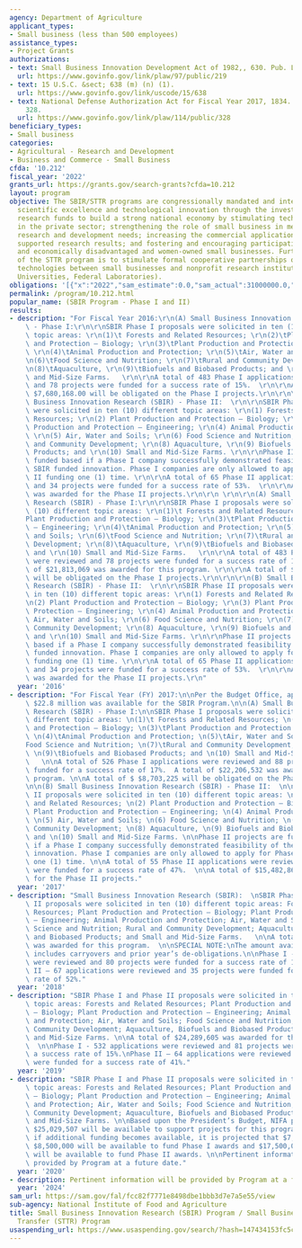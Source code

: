 ```yaml
---
agency: Department of Agriculture
applicant_types:
- Small business (less than 500 employees)
assistance_types:
- Project Grants
authorizations:
- text: Small Business Innovation Development Act of 1982,, 630. Pub. L. 97, 219.
  url: https://www.govinfo.gov/link/plaw/97/public/219
- text: 15 U.S.C. &sect; 638 (m) (n) (1).
  url: https://www.govinfo.gov/link/uscode/15/638
- text: National Defense Authorization Act for Fiscal Year 2017, 1834. Pub. L. 114,
    328.
  url: https://www.govinfo.gov/link/plaw/114/public/328
beneficiary_types:
- Small business
categories:
- Agricultural - Research and Development
- Business and Commerce - Small Business
cfda: '10.212'
fiscal_year: '2022'
grants_url: https://grants.gov/search-grants?cfda=10.212
layout: program
objective: The SBIR/STTR programs are congressionally mandated and intended to support
  scientific excellence and technological innovation through the investment of federal
  research funds to build a strong national economy by stimulating technological innovation
  in the private sector; strengthening the role of small business in meeting federal
  research and development needs; increasing the commercial application of federally
  supported research results; and fostering and encouraging participation by socially
  and economically disadvantaged and women-owned small businesses. Further, the objective
  of the STTR program is to stimulate formal cooperative partnerships of ideas and
  technologies between small businesses and nonprofit research institutions (e.g.,
  Universities, Federal Laboratories).
obligations: '[{"x":"2022","sam_estimate":0.0,"sam_actual":31000000.0,"usa_spending_actual":33690717.98},{"x":"2023","sam_estimate":33760460.0,"sam_actual":0.0,"usa_spending_actual":41909401.79},{"x":"2024","sam_estimate":34372036.0,"sam_actual":0.0,"usa_spending_actual":40178744.57}]'
permalink: /program/10.212.html
popular_name: (SBIR Program - Phase I and II)
results:
- description: "For Fiscal Year 2016:\r\n(A) Small Business Innovation Research (SBIR)\
    \ - Phase I:\r\n\r\nSBIR Phase I proposals were solicited in ten (10) different\
    \ topic areas: \r\n(1)\t Forests and Related Resources; \r\n(2)\tPlant Production\
    \ and Protection – Biology; \r\n(3)\tPlant Production and Protection – Engineering;\
    \ \r\n(4)\tAnimal Production and Protection; \r\n(5)\tAir, Water and Soils; \r\
    \n(6)\tFood Science and Nutrition; \r\n(7)\tRural and Community Development; \r\
    \n(8)\tAquaculture, \r\n(9)\tBiofuels and Biobased Products; and \r\n(10)\tSmall\
    \ and Mid-Size Farms.   \r\n\r\nA total of 483 Phase I applications were reviewed\
    \ and 78 projects were funded for a success rate of 15%.  \r\n\r\nA total of $\
    \ $7,680,168.00 will be obligated on the Phase I projects.\r\n\r\n\r\n(B) Small\
    \ Business Innovation Research (SBIR) - Phase II:  \r\n\r\nSBIR Phase II proposals\
    \ were solicited in ten (10) different topic areas: \r\n(1) Forests and Related\
    \ Resources; \r\n(2) Plant Production and Protection – Biology; \r\n(3) Plant\
    \ Production and Protection – Engineering; \r\n(4) Animal Production and Protection;\
    \ \r\n(5) Air, Water and Soils; \r\n(6) Food Science and Nutrition; \r\n(7) Rural\
    \ and Community Development; \r\n(8) Aquaculture, \r\n(9) Biofuels and Biobased\
    \ Products; and \r\n(10) Small and Mid-Size Farms. \r\n\r\nPhase II projects are\
    \ funded based if a Phase I company successfully demonstrated feasibility of the\
    \ SBIR funded innovation. Phase I companies are only allowed to apply for Phase\
    \ II funding one (1) time. \r\n\r\nA total of 65 Phase II applications were reviewed\
    \ and 34 projects were funded for a success rate of 53%.  \r\n\r\nA total of $19,679,276.00\
    \ was awarded for the Phase II projects.\r\n\r\n \r\n\r\n(A) Small Business Innovation\
    \ Research (SBIR) - Phase I:\r\n\r\nSBIR Phase I proposals were solicited in ten\
    \ (10) different topic areas: \r\n(1)\t Forests and Related Resources; \r\n(2)\t\
    Plant Production and Protection – Biology; \r\n(3)\tPlant Production and Protection\
    \ – Engineering; \r\n(4)\tAnimal Production and Protection; \r\n(5)\tAir, Water\
    \ and Soils; \r\n(6)\tFood Science and Nutrition; \r\n(7)\tRural and Community\
    \ Development; \r\n(8)\tAquaculture, \r\n(9)\tBiofuels and Biobased Products;\
    \ and \r\n(10) Small and Mid-Size Farms.   \r\n\r\nA total of 483 Phase I applications\
    \ were reviewed and 78 projects were funded for a success rate of 15%.  A total\
    \ of $21,813,069 was awarded for this program. \r\n\r\nA total of $ $7,680,168\
    \ will be obligated on the Phase I projects.\r\n\r\n\r\n(B) Small Business Innovation\
    \ Research (SBIR) - Phase II:  \r\n\r\nSBIR Phase II proposals were solicited\
    \ in ten (10) different topic areas: \r\n(1) Forests and Related Resources; \r\
    \n(2) Plant Production and Protection – Biology; \r\n(3) Plant Production and\
    \ Protection – Engineering; \r\n(4) Animal Production and Protection; \r\n(5)\
    \ Air, Water and Soils; \r\n(6) Food Science and Nutrition; \r\n(7) Rural and\
    \ Community Development; \r\n(8) Aquaculture, \r\n(9) Biofuels and Biobased Products;\
    \ and \r\n(10) Small and Mid-Size Farms. \r\n\r\nPhase II projects are funded\
    \ based if a Phase I company successfully demonstrated feasibility of the SBIR\
    \ funded innovation. Phase I companies are only allowed to apply for Phase II\
    \ funding one (1) time. \r\n\r\nA total of 65 Phase II applications were reviewed\
    \ and 34 projects were funded for a success rate of 53%.  \r\n\r\nA total of $19,679,276\
    \ was awarded for the Phase II projects.\r\n"
  year: '2016'
- description: "For Fiscal Year (FY) 2017:\n\nPer the Budget Office, approximately\
    \ $22.8 million was available for the SBIR Program.\n\n(A) Small Business Innovation\
    \ Research (SBIR) - Phase I:\n\nSBIR Phase I proposals were solicited in ten (10)\
    \ different topic areas: \n(1)\t Forests and Related Resources; \n(2)\tPlant Production\
    \ and Protection – Biology; \n(3)\tPlant Production and Protection – Engineering;\
    \ \n(4)\tAnimal Production and Protection; \n(5)\tAir, Water and Soils; \n(6)\t\
    Food Science and Nutrition; \n(7)\tRural and Community Development; \n(8)\tAquaculture,\
    \ \n(9)\tBiofuels and Biobased Products; and \n(10) Small and Mid-Size Farms.\
    \   \n\nA total of 526 Phase I applications were reviewed and 88 projects were\
    \ funded for a success rate of 17%.  A total of $22,206,532 was awarded for this\
    \ program. \n\nA total of $ $8,703,225 will be obligated on the Phase I projects.\n\
    \n\n(B) Small Business Innovation Research (SBIR) - Phase II:  \n\nSBIR Phase\
    \ II proposals were solicited in ten (10) different topic areas: \n(1) Forests\
    \ and Related Resources; \n(2) Plant Production and Protection – Biology; \n(3)\
    \ Plant Production and Protection – Engineering; \n(4) Animal Production and Protection;\
    \ \n(5) Air, Water and Soils; \n(6) Food Science and Nutrition; \n(7) Rural and\
    \ Community Development; \n(8) Aquaculture, \n(9) Biofuels and Biobased Products;\
    \ and \n(10) Small and Mid-Size Farms. \n\nPhase II projects are funded based\
    \ if a Phase I company successfully demonstrated feasibility of the SBIR funded\
    \ innovation. Phase I companies are only allowed to apply for Phase II funding\
    \ one (1) time. \n\nA total of 55 Phase II applications were reviewed and 26 projects\
    \ were funded for a success rate of 47%.  \n\nA total of $15,482,865 was awarded\
    \ for the Phase II projects."
  year: '2017'
- description: "Small Business Innovation Research (SBIR):  \nSBIR Phase I and Phase\
    \ II proposals were solicited in ten (10) different topic areas: Forests and Related\
    \ Resources; Plant Production and Protection – Biology; Plant Production and Protection\
    \ – Engineering; Animal Production and Protection; Air, Water and Soils; Food\
    \ Science and Nutrition; Rural and Community Development; Aquaculture, Biofuels\
    \ and Biobased Products; and Small and Mid-Size Farms.   \n\nA total of $28,525,406\
    \ was awarded for this program.  \n\nSPECIAL NOTE:\nThe amount available for awards\
    \ includes carryovers and prior year’s de-obligations.\n\nPhase I - 533 applications\
    \ were reviewed and 80 projects were funded for a success rate of 15%.\nPhase\
    \ II – 67 applications were reviewed and 35 projects were funded for a success\
    \ rate of 52%."
  year: '2018'
- description: "SBIR Phase I and Phase II proposals were solicited in ten (10) different\
    \ topic areas: Forests and Related Resources; Plant Production and Protection\
    \ – Biology; Plant Production and Protection – Engineering; Animal Production\
    \ and Protection; Air, Water and Soils; Food Science and Nutrition; Rural and\
    \ Community Development; Aquaculture, Biofuels and Biobased Products; and Small\
    \ and Mid-Size Farms. \n\nA total of $24,289,605 was awarded for this program.\
    \  \n\nPhase I - 532 applications were reviewed and 81 projects were funded for\
    \ a success rate of 15%.\nPhase II – 64 applications were reviewed and 26 projects\
    \ were funded for a success rate of 41%."
  year: '2019'
- description: "SBIR Phase I and Phase II proposals were solicited in ten (10) different\
    \ topic areas: Forests and Related Resources; Plant Production and Protection\
    \ – Biology; Plant Production and Protection – Engineering; Animal Production\
    \ and Protection; Air, Water and Soils; Food Science and Nutrition; Rural and\
    \ Community Development; Aquaculture, Biofuels and Biobased Products; and Small\
    \ and Mid-Size Farms. \n\nBased upon the President’s Budget, NIFA projects that\
    \ $25,029,507 will be available to support projects for this program.  \n\nHowever,\
    \ if additional funding becomes available, it is projected that $7,500,000 to\
    \ $8,500,000 will be available to fund Phase I awards and $17,500,000 to $18,500,000\
    \ will be available to fund Phase II awards. \n\nPertinent information will be\
    \ provided by Program at a future date."
  year: '2020'
- description: Pertinent information will be provided by Program at a future date.
  year: '2024'
sam_url: https://sam.gov/fal/fcc82f7771e8498dbe1bbb3d7e7a5e55/view
sub-agency: National Institute of Food and Agriculture
title: Small Business Innovation Research (SBIR) Program / Small Business Technology
  Transfer (STTR) Program
usaspending_url: https://www.usaspending.gov/search/?hash=147434153fc5c86877601418ea2b32b6
---
```

